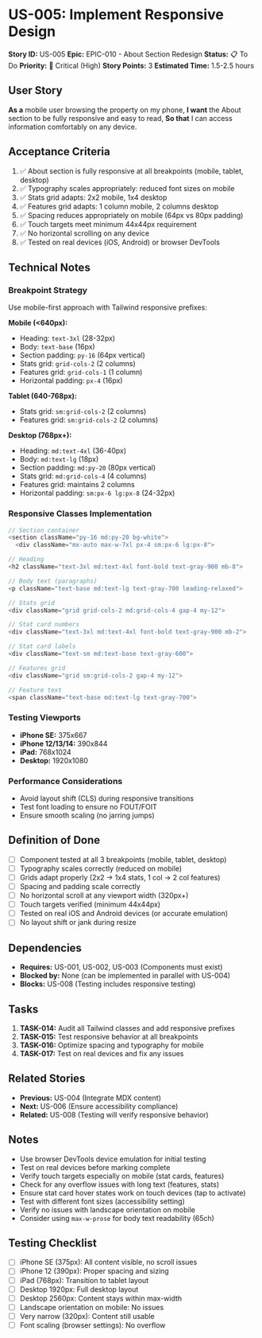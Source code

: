 # US-005: Implement Responsive Design

**Story ID:** US-005
**Epic:** EPIC-010 - About Section Redesign
**Status:** 📋 To Do
**Priority:** 🔴 Critical (High)
**Story Points:** 3
**Estimated Time:** 1.5-2.5 hours

## User Story

**As a** mobile user browsing the property on my phone,
**I want** the About section to be fully responsive and easy to read,
**So that** I can access information comfortably on any device.

## Acceptance Criteria

1. ✅ About section is fully responsive at all breakpoints (mobile, tablet, desktop)
2. ✅ Typography scales appropriately: reduced font sizes on mobile
3. ✅ Stats grid adapts: 2x2 mobile, 1x4 desktop
4. ✅ Features grid adapts: 1 column mobile, 2 columns desktop
5. ✅ Spacing reduces appropriately on mobile (64px vs 80px padding)
6. ✅ Touch targets meet minimum 44x44px requirement
7. ✅ No horizontal scrolling on any device
8. ✅ Tested on real devices (iOS, Android) or browser DevTools

## Technical Notes

### Breakpoint Strategy
Use mobile-first approach with Tailwind responsive prefixes:

**Mobile (<640px):**
- Heading: `text-3xl` (28-32px)
- Body: `text-base` (16px)
- Section padding: `py-16` (64px vertical)
- Stats grid: `grid-cols-2` (2 columns)
- Features grid: `grid-cols-1` (1 column)
- Horizontal padding: `px-4` (16px)

**Tablet (640-768px):**
- Stats grid: `sm:grid-cols-2` (2 columns)
- Features grid: `sm:grid-cols-2` (2 columns)

**Desktop (768px+):**
- Heading: `md:text-4xl` (36-40px)
- Body: `md:text-lg` (18px)
- Section padding: `md:py-20` (80px vertical)
- Stats grid: `md:grid-cols-4` (4 columns)
- Features grid: maintains 2 columns
- Horizontal padding: `sm:px-6 lg:px-8` (24-32px)

### Responsive Classes Implementation

```typescript
// Section container
<section className="py-16 md:py-20 bg-white">
  <div className="mx-auto max-w-7xl px-4 sm:px-6 lg:px-8">

// Heading
<h2 className="text-3xl md:text-4xl font-bold text-gray-900 mb-8">

// Body text (paragraphs)
<p className="text-base md:text-lg text-gray-700 leading-relaxed">

// Stats grid
<div className="grid grid-cols-2 md:grid-cols-4 gap-4 my-12">

// Stat card numbers
<div className="text-3xl md:text-4xl font-bold text-gray-900 mb-2">

// Stat card labels
<div className="text-sm md:text-base text-gray-600">

// Features grid
<div className="grid sm:grid-cols-2 gap-4 my-12">

// Feature text
<span className="text-base md:text-lg text-gray-700">
```

### Testing Viewports
- **iPhone SE:** 375x667
- **iPhone 12/13/14:** 390x844
- **iPad:** 768x1024
- **Desktop:** 1920x1080

### Performance Considerations
- Avoid layout shift (CLS) during responsive transitions
- Test font loading to ensure no FOUT/FOIT
- Ensure smooth scaling (no jarring jumps)

## Definition of Done

- [ ] Component tested at all 3 breakpoints (mobile, tablet, desktop)
- [ ] Typography scales correctly (reduced on mobile)
- [ ] Grids adapt properly (2x2 → 1x4 stats, 1 col → 2 col features)
- [ ] Spacing and padding scale correctly
- [ ] No horizontal scroll at any viewport width (320px+)
- [ ] Touch targets verified (minimum 44x44px)
- [ ] Tested on real iOS and Android devices (or accurate emulation)
- [ ] No layout shift or jank during resize

## Dependencies

- **Requires:** US-001, US-002, US-003 (Components must exist)
- **Blocked by:** None (can be implemented in parallel with US-004)
- **Blocks:** US-008 (Testing includes responsive testing)

## Tasks

1. **TASK-014:** Audit all Tailwind classes and add responsive prefixes
2. **TASK-015:** Test responsive behavior at all breakpoints
3. **TASK-016:** Optimize spacing and typography for mobile
4. **TASK-017:** Test on real devices and fix any issues

## Related Stories

- **Previous:** US-004 (Integrate MDX content)
- **Next:** US-006 (Ensure accessibility compliance)
- **Related:** US-008 (Testing will verify responsive behavior)

## Notes

- Use browser DevTools device emulation for initial testing
- Test on real devices before marking complete
- Verify touch targets especially on mobile (stat cards, features)
- Check for any overflow issues with long text (features, stats)
- Ensure stat card hover states work on touch devices (tap to activate)
- Test with different font sizes (accessibility setting)
- Verify no issues with landscape orientation on mobile
- Consider using `max-w-prose` for body text readability (65ch)

## Testing Checklist

- [ ] iPhone SE (375px): All content visible, no scroll issues
- [ ] iPhone 12 (390px): Proper spacing and sizing
- [ ] iPad (768px): Transition to tablet layout
- [ ] Desktop 1920px: Full desktop layout
- [ ] Desktop 2560px: Content stays within max-width
- [ ] Landscape orientation on mobile: No issues
- [ ] Very narrow (320px): Content still usable
- [ ] Font scaling (browser settings): No overflow
